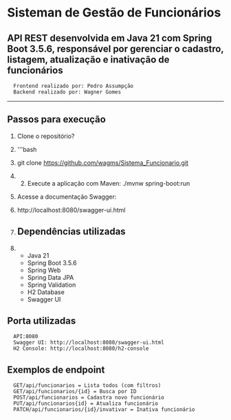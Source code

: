 # Sisteman de Gestão de Funcionários
API REST desenvolvida em **Java 21** com **Spring Boot 3.5.6**, responsável por gerenciar o cadastro, listagem, atualização e inativação de funcionários
---
      Frontend realizado por: Pedro Assumpção
      Backend realizado por: Wagner Gomes
---
## Passos para execução
1. Clone o repositório?
2. '''bash
3. git clone https://github.com/wagms/Sistema_Funcionario.git
4. 2. Execute a aplicação com Maven:
      ./mvnw spring-boot:run

3. Acesse a documentação Swagger:
4. http://localhost:8080/swagger-ui.html

5. ## Dependências utilizadas
6. - Java 21
   - Spring Boot 3.5.6
   - Spring Web
   - Spring Data JPA
   - Spring Validation
   - H2 Database
   - Swagger UI
     
## Porta utilizadas
      API:8080
      Swagger UI: http://localhost:8080/swagger-ui.html
      H2 Console: http://localhost:8080/h2-console

## Exemplos de endpoint

      GET/api/funcionarios = Lista todos (com filtros)
      GET/api/funcionarios/{id} = Busca por ID
      POST/api/funcionarios = Cadastra novo funcionário
      PUT/api/funcionarios{id} = Atualiza funcionário
      PATCH/api/funcionarios/{id}/invativar = Inativa funcionário
